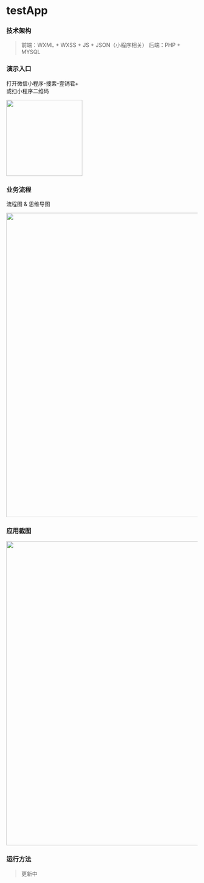 # testApp

### 技术架构
> 前端：WXML + WXSS + JS + JSON（小程序相关）
> 后端：PHP + MYSQL

### 演示入口
打开微信小程序-搜索-壹销君+
<br />
或扫小程序二维码
<div>
<img src="http://www.eesaler.com/test_app/image/gh.jpg" width="200"/>
</div>

### 业务流程
流程图 & 思维导图
<div>
<img src="http://www.eesaler.com/test_app/image/gs.png" width="800"/>
</div>

### 应用截图
<div>
<img src="http://www.eesaler.com/test_app/image/mockup.png" width="800"/>
</div>

### 运行方法
> 更新中
